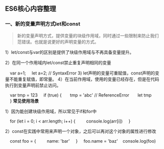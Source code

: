 ## ES6核心内容整理 ##


### 一、新的变量声明方式let和const ###

> 新的变量声明方式，提供变量的块级作用域，同时通过一些限制来防止我们范错误。也就是说更好的声明变量的方式。

1）let/const与var的区别是提供了块级作用域与不再具备变量提升。

2）在同一个作用域内let/const禁止重复声明相同的变量

    var a=1;
    let a=2; // SyntaxError
3) let声明的变量可重赋值，const声明的变量不能重复赋值，即常量。
4）在当前作用域，使用的变量已经存在，但是在代码执行到变量声明前禁止访问。

    var tmp = 123
    if (true) {
      tmp = 'abc' // ReferenceError
      let tmp
    }
**常见使用场景**

1）因为能创建块级作用域，所以常见于if和for中

    for (let i = 0; i < arr.length; i++) {
        console.log(arr[i])
    }

2）const在实践中常用来声明一个对象，之后可以再对这个对象的属性进行修改

    const foo = {
        name: 'bar'
    }
    foo.name = 'baz'    console.log(foo)​
